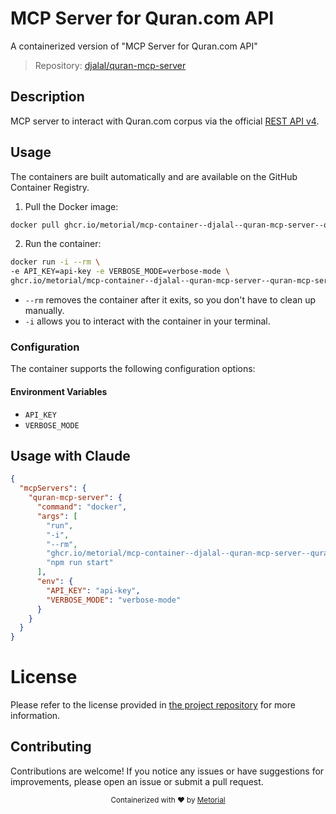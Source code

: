 
# MCP Server for Quran.com API

A containerized version of "MCP Server for Quran.com API"

> Repository: [djalal/quran-mcp-server](https://github.com/djalal/quran-mcp-server)

## Description

MCP server to interact with Quran.com corpus via the official [REST API v4](https://api-docs.quran.com/docs/content_apis_versioned/4.0.0/content-apis).


## Usage

The containers are built automatically and are available on the GitHub Container Registry.

1. Pull the Docker image:

```bash
docker pull ghcr.io/metorial/mcp-container--djalal--quran-mcp-server--quran-mcp-server
```

2. Run the container:

```bash
docker run -i --rm \ 
-e API_KEY=api-key -e VERBOSE_MODE=verbose-mode \
ghcr.io/metorial/mcp-container--djalal--quran-mcp-server--quran-mcp-server  "npm run start"
```

- `--rm` removes the container after it exits, so you don't have to clean up manually.
- `-i` allows you to interact with the container in your terminal.



### Configuration

The container supports the following configuration options:




#### Environment Variables

- `API_KEY`
- `VERBOSE_MODE`




## Usage with Claude

```json
{
  "mcpServers": {
    "quran-mcp-server": {
      "command": "docker",
      "args": [
        "run",
        "-i",
        "--rm",
        "ghcr.io/metorial/mcp-container--djalal--quran-mcp-server--quran-mcp-server",
        "npm run start"
      ],
      "env": {
        "API_KEY": "api-key",
        "VERBOSE_MODE": "verbose-mode"
      }
    }
  }
}
```

# License

Please refer to the license provided in [the project repository](https://github.com/djalal/quran-mcp-server) for more information.

## Contributing

Contributions are welcome! If you notice any issues or have suggestions for improvements, please open an issue or submit a pull request.

<div align="center">
  <sub>Containerized with ❤️ by <a href="https://metorial.com">Metorial</a></sub>
</div>
  